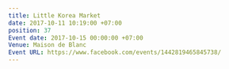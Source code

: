 ```yaml
---
title: Little Korea Market
date: 2017-10-11 10:19:00 +07:00
position: 37
Event date: 2017-10-15 00:00:00 +07:00
Venue: Maison de Blanc
Event URL: https://www.facebook.com/events/1442819465845738/
---
```


